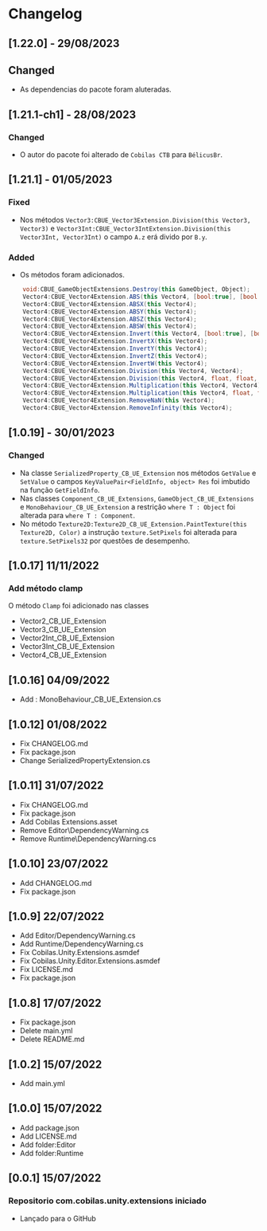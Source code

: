 # Changelog
## [1.22.0] - 29/08/2023
## Changed
- As dependencias do pacote foram aluteradas.
## [1.21.1-ch1] - 28/08/2023
### Changed
- O autor do pacote foi alterado de `Cobilas CTB` para `BélicusBr`.
## [1.21.1] - 01/05/2023
### Fixed
- Nos métodos `Vector3:CBUE_Vector3Extension.Division(this Vector3, Vector3)` e `Vector3Int:CBUE_Vector3IntExtension.Division(this Vector3Int, Vector3Int)`
o campo `A.z` erá divido por `B.y`.
### Added
- Os métodos foram adicionados.
```c#
	void:CBUE_GameObjectExtensions.Destroy(this GameObject, Object);
	Vector4:CBUE_Vector4Extension.ABS(this Vector4, [bool:true], [bool:true], [bool:true], [bool:true]);
	Vector4:CBUE_Vector4Extension.ABSX(this Vector4);
	Vector4:CBUE_Vector4Extension.ABSY(this Vector4);
	Vector4:CBUE_Vector4Extension.ABSZ(this Vector4);
	Vector4:CBUE_Vector4Extension.ABSW(this Vector4);
	Vector4:CBUE_Vector4Extension.Invert(this Vector4, [bool:true], [bool:true], [bool:true], [bool:true]);
	Vector4:CBUE_Vector4Extension.InvertX(this Vector4);
	Vector4:CBUE_Vector4Extension.InvertY(this Vector4);
	Vector4:CBUE_Vector4Extension.InvertZ(this Vector4);
	Vector4:CBUE_Vector4Extension.InvertW(this Vector4);
	Vector4:CBUE_Vector4Extension.Division(this Vector4, Vector4);
	Vector4:CBUE_Vector4Extension.Division(this Vector4, float, float, float, float);
	Vector4:CBUE_Vector4Extension.Multiplication(this Vector4, Vector4);
	Vector4:CBUE_Vector4Extension.Multiplication(this Vector4, float, float, float, float);
	Vector4:CBUE_Vector4Extension.RemoveNaN(this Vector4);
	Vector4:CBUE_Vector4Extension.RemoveInfinity(this Vector4);
```
## [1.0.19] - 30/01/2023
### Changed
- Na classe `SerializedProperty_CB_UE_Extension` nos métodos `GetValue` e `SetValue` o campos `KeyValuePair<FieldInfo, object> Res` foi imbutido na função `GetFieldInfo`.
- Nas classes `Component_CB_UE_Extensions`, `GameObject_CB_UE_Extensions` e `MonoBehaviour_CB_UE_Extension` a restrição `where T : Object` foi alterada para `where T : Component`.
- No método `Texture2D:Texture2D_CB_UE_Extension.PaintTexture(this Texture2D, Color)` a instrução `texture.SetPixels` foi alterada para `texture.SetPixels32` por questões de desempenho.
## [1.0.17] 11/11/2022
### Add método clamp
O método `Clamp` foi adicionado nas classes
- Vector2_CB_UE_Extension
- Vector3_CB_UE_Extension
- Vector2Int_CB_UE_Extension
- Vector3Int_CB_UE_Extension
- Vector4_CB_UE_Extension
## [1.0.16] 04/09/2022
- Add : MonoBehaviour_CB_UE_Extension.cs
## [1.0.12] 01/08/2022
- Fix CHANGELOG.md
- Fix package.json
- Change SerializedPropertyExtension.cs
## [1.0.11] 31/07/2022
- Fix CHANGELOG.md
- Fix package.json
- Add Cobilas Extensions.asset
- Remove Editor\DependencyWarning.cs
- Remove Runtime\DependencyWarning.cs
## [1.0.10] 23/07/2022
- Add CHANGELOG.md
- Fix package.json
## [1.0.9] 22/07/2022
- Add Editor/DependencyWarning.cs
- Add Runtime/DependencyWarning.cs
- Fix Cobilas.Unity.Extensions.asmdef
- Fix Cobilas.Unity.Editor.Extensions.asmdef
- Fix LICENSE.md
- Fix package.json
## [1.0.8] 17/07/2022
- Fix package.json
- Delete main.yml
- Delete README.md
## [1.0.2] 15/07/2022
- Add main.yml
## [1.0.0] 15/07/2022
- Add package.json
- Add LICENSE.md
- Add folder:Editor
- Add folder:Runtime
## [0.0.1] 15/07/2022
### Repositorio com.cobilas.unity.extensions iniciado
- Lançado para o GitHub